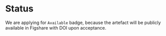 # Status

We are applying for `Available` badge, because the artefact will be publicly available in Figshare with DOI upon acceptance.  
